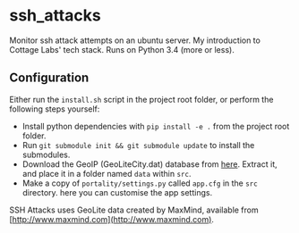 # ssh_attacks

Monitor ssh attack attempts on an ubuntu server. My introduction to Cottage Labs' tech stack. Runs on Python 3.4 (more or less).

## Configuration
Either run the `install.sh` script in the project root folder, or perform the following steps yourself:

* Install python dependencies with `pip install -e .` from the project root folder.
* Run `git submodule init && git submodule update` to install the submodules.
* Download the GeoIP (GeoLiteCity.dat) database from [here](http://geolite.maxmind.com/download/geoip/database/GeoLiteCity.dat.gz).
Extract it, and place it in a folder named `data` within `src`.
* Make a copy of `portality/settings.py` called `app.cfg` in the `src` directory. here you can customise the app settings.

SSH Attacks uses GeoLite data created by MaxMind, available from [http://www.maxmind.com](http://www.maxmind.com).
